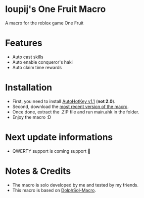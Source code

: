 # loupij's One Fruit Macro
A macro for the roblox game One Fruit

# Features
- Auto cast skills
- Auto enable conqueror's haki
- Auto claim time rewards

# Installation
- First, you need to install [AutoHotKey v1.1](https://www.autohotkey.com/) (**not 2.0**).
- Second, download the [most recent version of the macro](https://github.com/BuilderDolphin/dolphSol-Macro/releases/latest).
- Once done, extract the .ZIP file and run main.ahk in the folder.
- Enjoy the macro :D

# Next update informations
- QWERTY support is coming support 🙏

# Notes & Credits
- The macro is solo developed by me and tested by my friends.
- This macro is based on [DolphSol-Macro](https://github.com/BuilderDolphin/dolphSol-Macro).
